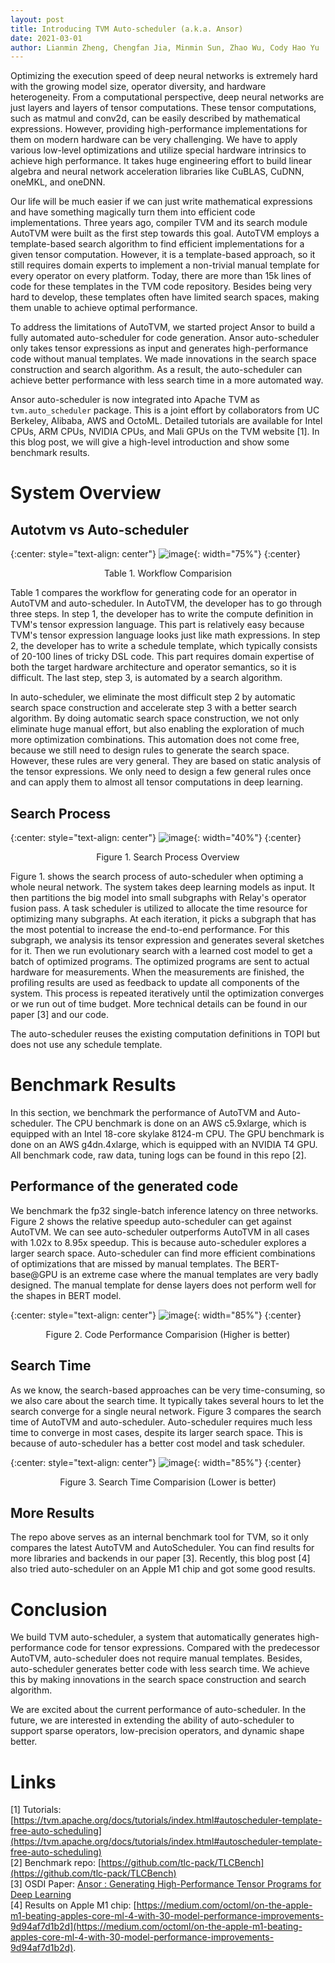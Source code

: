 ```yaml
---
layout: post
title: Introducing TVM Auto-scheduler (a.k.a. Ansor)
date: 2021-03-01
author: Lianmin Zheng, Chengfan Jia, Minmin Sun, Zhao Wu, Cody Hao Yu
---
```


Optimizing the execution speed of deep neural networks is extremely hard with the growing
model size, operator diversity, and hardware heterogeneity.
From a computational perspective, deep neural networks are just layers and layers of tensor computations.
These tensor computations, such as matmul and conv2d, can be easily described by mathematical expressions.
However, providing high-performance implementations for them on modern hardware can be very challenging.
We have to apply various low-level optimizations and utilize special hardware intrinsics to achieve high performance.
It takes huge engineering effort to build linear algebra and neural network acceleration libraries like CuBLAS, CuDNN, oneMKL, and oneDNN.

Our life will be much easier if we can just write mathematical expressions and have something
magically turn them into efficient code implementations.
Three years ago, compiler TVM and its search module AutoTVM were built as the first step towards this goal.
AutoTVM employs a template-based search algorithm to find efficient implementations for a given tensor computation.
However, it is a template-based approach, so it still requires domain experts to implement a non-trivial manual template
for every operator on every platform.
Today, there are more than 15k lines of code for these templates in the TVM code repository.
Besides being very hard to develop, these templates often have limited search spaces,
making them unable to achieve optimal performance.

To address the limitations of AutoTVM, we started project Ansor to build a fully automated auto-scheduler for code generation.
Ansor auto-scheduler only takes tensor expressions as input and generates high-performance code without manual templates.
We made innovations in the search space construction and search algorithm.
As a result, the auto-scheduler can achieve better performance with less search time in a more automated way.

Ansor auto-scheduler is now integrated into Apache TVM as `tvm.auto_scheduler` package.
This is a joint effort by collaborators from UC Berkeley, Alibaba, AWS and OctoML.
Detailed tutorials are available for Intel CPUs, ARM CPUs, NVIDIA CPUs, and Mali GPUs on the TVM website [1].
In this blog post, we will give a high-level introduction and show some benchmark results.

# System Overview

## Autotvm vs Auto-scheduler
{:center: style="text-align: center"}
![image](/images/intro-auto-scheduler/workflow.png){: width="75%"}
{:center}
<center> Table 1. Workflow Comparision </center> <p></p>

Table 1 compares the workflow for generating code for an operator in AutoTVM and auto-scheduler.
In AutoTVM, the developer has to go through three steps.
In step 1, the developer has to write the compute definition in TVM's tensor expression language.
This part is relatively easy because TVM's tensor expression language looks just like math expressions.
In step 2, the developer has to write a schedule template, which typically consists of 20-100 lines of tricky DSL code.
This part requires domain expertise of both the target hardware architecture and operator semantics, so it is difficult.
The last step, step 3, is automated by a search algorithm.

In auto-scheduler, we eliminate the most difficult step 2 by automatic search space construction and accelerate step 3 with a better search algorithm.
By doing automatic search space construction, we not only eliminate huge manual effort, 
but also enabling the exploration of much more optimization combinations.
This automation does not come free, because we still need to design rules to generate the search space.
However, these rules are very general. They are based on static analysis of the tensor expressions.
We only need to design a few general rules once and can apply them to almost all tensor computations in deep learning.

## Search Process
{:center: style="text-align: center"}
![image](/images/intro-auto-scheduler/search_overview.png){: width="40%"}
{:center}
<center> Figure 1. Search Process Overview  </center> <p></p>

Figure 1. shows the search process of auto-scheduler when optiming a whole neural network.
The system takes deep learning models as input.
It then partitions the big model into small subgraphs with Relay's operator fusion pass.
A task scheduler is utilized to allocate the time resource for optimizing many subgraphs.
At each iteration, it picks a subgraph that has the most potential to increase the end-to-end performance.
For this subgraph, we analysis its tensor expression and generates several sketches for it.
Then we run evolutionary search with a learned cost model to get a batch of optimized programs.
The optimized programs are sent to actual hardware for measurements.
When the measurements are finished, the profiling results are used as feedback to update all components of the system.
This process is repeated iteratively until the optimization converges or we run out of time budget.
More technical details can be found in our paper [3] and our code.

The auto-scheduler reuses the existing computation definitions in TOPI but does not use any schedule template.


# Benchmark Results
In this section, we benchmark the performance of AutoTVM and Auto-scheduler.
The CPU benchmark is done on an AWS c5.9xlarge, which is equipped with an Intel 18-core skylake 8124-m CPU. 
The GPU benchmark is done on an AWS g4dn.4xlarge, which is equipped with an NVIDIA T4 GPU.
All benchmark code, raw data, tuning logs can be found in this repo [2].

## Performance of the generated code
We benchmark the fp32 single-batch inference latency on three networks.
Figure 2 shows the relative speedup auto-scheduler can get against AutoTVM.
We can see auto-scheduler outperforms AutoTVM in all cases with 1.02x to 8.95x speedup.
This is because auto-scheduler explores a larger search space. Auto-scheduler can find more efficient combinations
of optimizations that are missed by manual templates.
The BERT-base@GPU is an extreme case where the manual templates are very badly designed.
The manual template for dense layers does not perform well for the shapes in BERT model.

{:center: style="text-align: center"}
![image](/images/intro-auto-scheduler/code_perf.png){: width="85%"}
{:center}
<center> Figure 2. Code Performance Comparision (Higher is better) </center> <p></p>

## Search Time
As we know, the search-based approaches can be very time-consuming, so we also care about the search time.
It typically takes several hours to let the search converge for a single neural network.
Figure 3 compares the search time of AutoTVM and auto-scheduler.
Auto-scheduler requires much less time to converge in most cases, despite its larger search space.
This is because of auto-scheduler has a better cost model and task scheduler.

{:center: style="text-align: center"}
![image](/images/intro-auto-scheduler/search_time.png){: width="85%"}
{:center}
<center> Figure 3. Search Time Comparision (Lower is better) </center> <p></p>

## More Results
The repo above serves as an internal benchmark tool for TVM, so it only compares the latest AutoTVM and AutoScheduler.
You can find results for more libraries and backends in our paper [3].
Recently, this blog post [4] also tried auto-scheduler on an Apple M1 chip and got some good results.

# Conclusion
We build TVM auto-scheduler, a system that automatically generates high-performance code for tensor expressions.
Compared with the predecessor AutoTVM, auto-scheduler does not require manual templates.
Besides, auto-scheduler generates better code with less search time.
We achieve this by making innovations in the search space construction and search algorithm.

We are excited about the current performance of auto-scheduler.
In the future, we are interested in extending the ability of auto-scheduler to support
sparse operators, low-precision operators, and dynamic shape better.

# Links
[1] Tutorials: [https://tvm.apache.org/docs/tutorials/index.html#autoscheduler-template-free-auto-scheduling](https://tvm.apache.org/docs/tutorials/index.html#autoscheduler-template-free-auto-scheduling)  
[2] Benchmark repo: [https://github.com/tlc-pack/TLCBench](https://github.com/tlc-pack/TLCBench)  
[3] OSDI Paper: [Ansor : Generating High-Performance Tensor Programs for Deep Learning](https://arxiv.org/abs/2006.06762)  
[4] Results on Apple M1 chip: [https://medium.com/octoml/on-the-apple-m1-beating-apples-core-ml-4-with-30-model-performance-improvements-9d94af7d1b2d](https://medium.com/octoml/on-the-apple-m1-beating-apples-core-ml-4-with-30-model-performance-improvements-9d94af7d1b2d).  

